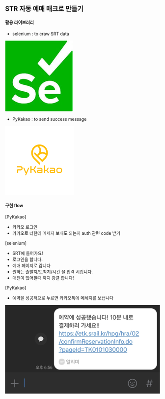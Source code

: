 ## STR 자동 예매 매크로 만들기
#### 활용 라이브러리
- selenium : to craw SRT data
  
![selenium_icon](selenium_icon.png)

- PyKakao : to send success message
  
![PyKakao icon](PyKakao_icon.png)

#### 구현 flow
[PyKakao]
- 카카오 로그인
- 카카오로 너한테 메세지 보내도 되는지 auth 관련 code 받기

[selenium]
- SRT에 들어가요!
- 로그인을 합니다.
- 예매 페이지로 갑니다
- 원하는 출발지/도착지/시간 을 입력 시킵니다.
- 매진이 없어질때 까지 광클 합니다!

[PyKakao]
- 예약을 성공적으로 누르면 카카오톡에 메세지를 보냅니다

![result](result.png)
